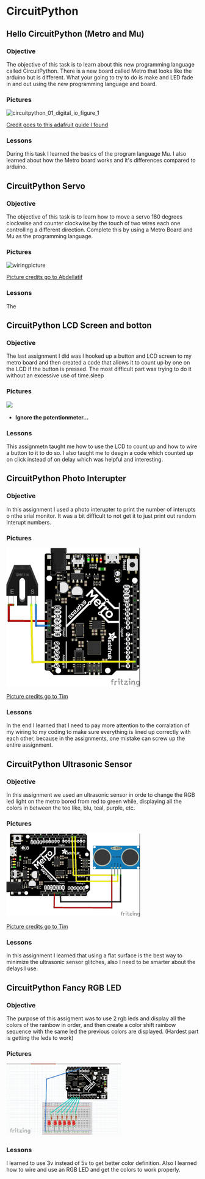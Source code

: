 # CircuitPython
## Hello CircuitPython (Metro and Mu)
### Objective
The objective of this task is to learn about this new programming language called CircuitPython. There is a new board called Metro that looks like the arduino but is different. What your going to try to do is make and LED fade in and out using the new programming language and board.

### Pictures

![circuitpython_01_digital_io_figure_1](https://user-images.githubusercontent.com/54993981/68688544-e8322b00-053c-11ea-9dc8-f1a2ed58d18d.png)

[Credit goes to this adafruit guide I found](https://learn.adafruit.com/circuitpython-digital-inputs-and-outputs/digital-outputs)

### Lessons
During this task I learned the basics of the program language Mu. I also learned about how the Metro board works and it's differences compared to arduino. 



## CircuitPython Servo
### Objective
The objective of this task is to learn how to move a servo 180 degrees clockwise and counter clockwise by the touch of two wires each one controlling a different direction. Complete this by using a Metro Board and Mu as the programming language.

### Pictures
![wiringpicture](https://user-images.githubusercontent.com/54993981/68686792-2e39bf80-053a-11ea-9003-1802b85f8b44.PNG)

[Picture credits go to Abdellatif](https://github.com/ayahya70/CircuitPython)

### Lessons
The


## CircuitPython LCD Screen and botton
### Objective

The last assignment I did was I hooked up a button
and LCD screen to my metro board and then created a
code that allows it to count up by one on the LCD
if the button is pressed. The most difficult part was
trying to do it without an excessive use of time.sleep

### Pictures

<img src="media/metroboardLCD.jpg" width="300px" />

* __Ignore the potentionmeter...__

### Lessons
This assignmetn taught me how to use the LCD to count up and how to wire a button to it to do so. I also taught me to desgin a code which counted up on click instead of on delay which was helpful and interesting. 


## CircuitPython Photo Interupter
### Objective

In this assignment I used a photo interupter to print the
number of interupts o nthe srial monitor. It was a bit
difficult to not get it to just print out random interupt
numbers.

### Pictures

<img src="https://github.com/tweissm35/CircuitPython/blob/master/media/photointerrupter.jpg" width="350">

[Picture credits go to Tim](https://github.com/tweissm35/CircuitPython/blob/master/media/photointerrupter.jpg)

### Lessons
In the end I learned that I need to pay more attention to the corralation of my wiring to my coding to make sure everything is lined up correctly with each other, because in the assignments, one mistake can screw up the entire assignment. 



## CircuitPython Ultrasonic Sensor
### Objective

In this assignment we used an ultrasonic sensor in orde
to change the RGB led light on the metro bored from 
red to green while, displaying all the colors in between 
the too like, blu, teal, purple, etc. 

### Pictures

<img src="https://github.com/tweissm35/CircuitPython/blob/master/media/ultrasonicsensor.jpg" width="350">

[Picture credits go to Tim](https://github.com/tweissm35/CircuitPython/blob/master/media/ultrasonicsensor.jpg)


### Lessons
In this assignment I learned that using a flat surface is the best way to minimize the ultrasonic sensor glitches, also I need to be smarter about the delays I use. 



## CircuitPython Fancy RGB LED
### Objective

The purpose of this assigment was to use 2 rgb leds and 
display all the colors of the rainbow in order, and then 
create a color shift rainbow sequence with the same led 
the previous colors are displayed. (Hardest part is 
getting the leds to work)

### Pictures

<img src= "media/FancyLED.png" width="300"> 

### Lessons
I learned to use 3v instead of 5v to get better color definition. Also I learned how to wire and use an RGB LED and get the colors to work properly. 






























